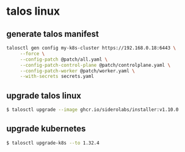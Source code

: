 # talos linux

## generate talos manifest

```sh
talosctl gen config my-k8s-cluster https://192.168.0.18:6443 \
	 --force \
	 --config-patch @patch/all.yaml \
	 --config-patch-control-plane @patch/controlplane.yaml \
	 --config-patch-worker @patch/worker.yaml \
	 --with-secrets secrets.yaml 
```

## upgrade talos linux

```sh
$ talosctl upgrade --image ghcr.io/siderolabs/installer:v1.10.0
```

## upgrade kubernetes

```sh
$ talosctl upgrade-k8s --to 1.32.4
```

